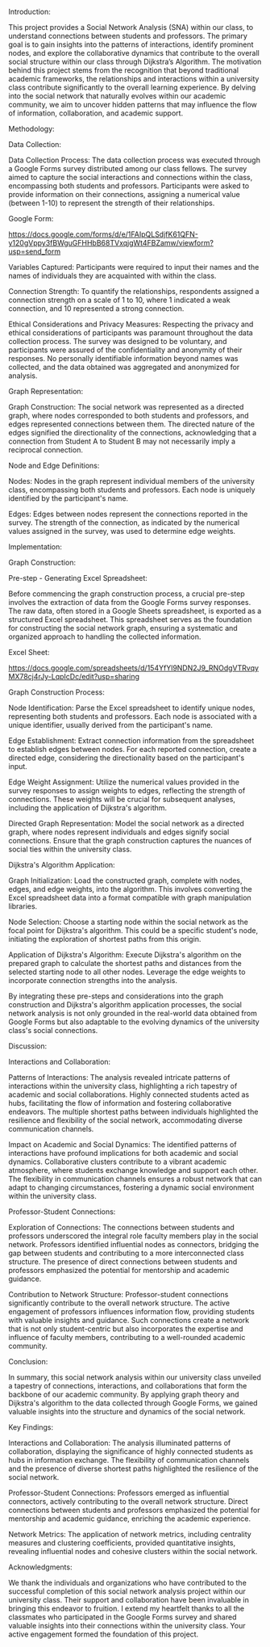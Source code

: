 Introduction: 

This project provides a Social Network Analysis (SNA) within our class, to understand connections between students and professors. The primary goal is to gain insights into the patterns of interactions, identify prominent nodes, and explore the collaborative dynamics that contribute to the overall social structure within our class through Dijkstra’s Algorithm. The motivation behind this project stems from the recognition that beyond traditional academic frameworks, the relationships and interactions within a university class contribute significantly to the overall learning experience. By delving into the social network that naturally evolves within our academic community, we aim to uncover hidden patterns that may influence the flow of information, collaboration, and academic support. 

 

Methodology: 

Data Collection: 

Data Collection Process: The data collection process was executed through a Google Forms survey distributed among our class fellows. The survey aimed to capture the social interactions and connections within the class, encompassing both students and professors. Participants were asked to provide information on their connections, assigning a numerical value (between 1-10) to represent the strength of their relationships. 

Google Form:  

https://docs.google.com/forms/d/e/1FAIpQLSdjfK61QFN-y120gVppy3fBWguGFHHbB68TVxqjgWt4FBZamw/viewform?usp=send_form 

Variables Captured: Participants were required to input their names and the names of individuals they are acquainted with within the class. 

Connection Strength: To quantify the relationships, respondents assigned a connection strength on a scale of 1 to 10, where 1 indicated a weak connection, and 10 represented a strong connection. 

Ethical Considerations and Privacy Measures: Respecting the privacy and ethical considerations of participants was paramount throughout the data collection process. The survey was designed to be voluntary, and participants were assured of the confidentiality and anonymity of their responses. No personally identifiable information beyond names was collected, and the data obtained was aggregated and anonymized for analysis. 

 

Graph Representation: 

Graph Construction: The social network was represented as a directed graph, where nodes corresponded to both students and professors, and edges represented connections between them. The directed nature of the edges signified the directionality of the connections, acknowledging that a connection from Student A to Student B may not necessarily imply a reciprocal connection. 

Node and Edge Definitions: 

Nodes: Nodes in the graph represent individual members of the university class, encompassing both students and professors. Each node is uniquely identified by the participant's name. 

Edges: Edges between nodes represent the connections reported in the survey. The strength of the connection, as indicated by the numerical values assigned in the survey, was used to determine edge weights. 

 

Implementation: 

Graph Construction: 

Pre-step - Generating Excel Spreadsheet:  

Before commencing the graph construction process, a crucial pre-step involves the extraction of data from the Google Forms survey responses. The raw data, often stored in a Google Sheets spreadsheet, is exported as a structured Excel spreadsheet. This spreadsheet serves as the foundation for constructing the social network graph, ensuring a systematic and organized approach to handling the collected information. 

Excel Sheet: 

https://docs.google.com/spreadsheets/d/154YfYl9NDN2J9_RNOdgVTRvqyMX78cj4rJy-LqpIcDc/edit?usp=sharing 

Graph Construction Process: 

Node Identification: Parse the Excel spreadsheet to identify unique nodes, representing both students and professors. Each node is associated with a unique identifier, usually derived from the participant's name. 

Edge Establishment: Extract connection information from the spreadsheet to establish edges between nodes. For each reported connection, create a directed edge, considering the directionality based on the participant's input. 

Edge Weight Assignment: Utilize the numerical values provided in the survey responses to assign weights to edges, reflecting the strength of connections. These weights will be crucial for subsequent analyses, including the application of Dijkstra's algorithm. 

Directed Graph Representation: Model the social network as a directed graph, where nodes represent individuals and edges signify social connections. Ensure that the graph construction captures the nuances of social ties within the university class. 

Dijkstra's Algorithm Application: 

  

Graph Initialization: Load the constructed graph, complete with nodes, edges, and edge weights, into the algorithm. This involves converting the Excel spreadsheet data into a format compatible with graph manipulation libraries. 

Node Selection: Choose a starting node within the social network as the focal point for Dijkstra's algorithm. This could be a specific student's node, initiating the exploration of shortest paths from this origin. 

Application of Dijkstra's Algorithm: Execute Dijkstra's algorithm on the prepared graph to calculate the shortest paths and distances from the selected starting node to all other nodes. Leverage the edge weights to incorporate connection strengths into the analysis. 

By integrating these pre-steps and considerations into the graph construction and Dijkstra's algorithm application processes, the social network analysis is not only grounded in the real-world data obtained from Google Forms but also adaptable to the evolving dynamics of the university class's social connections. 

  

Discussion: 

Interactions and Collaboration: 

Patterns of Interactions: The analysis revealed intricate patterns of interactions within the university class, highlighting a rich tapestry of academic and social collaborations. Highly connected students acted as hubs, facilitating the flow of information and fostering collaborative endeavors. The multiple shortest paths between individuals highlighted the resilience and flexibility of the social network, accommodating diverse communication channels. 

Impact on Academic and Social Dynamics: The identified patterns of interactions have profound implications for both academic and social dynamics. Collaborative clusters contribute to a vibrant academic atmosphere, where students exchange knowledge and support each other. The flexibility in communication channels ensures a robust network that can adapt to changing circumstances, fostering a dynamic social environment within the university class. 

Professor-Student Connections: 

Exploration of Connections: The connections between students and professors underscored the integral role faculty members play in the social network. Professors identified influential nodes as connectors, bridging the gap between students and contributing to a more interconnected class structure. The presence of direct connections between students and professors emphasized the potential for mentorship and academic guidance. 

Contribution to Network Structure: Professor-student connections significantly contribute to the overall network structure. The active engagement of professors influences information flow, providing students with valuable insights and guidance. Such connections create a network that is not only student-centric but also incorporates the expertise and influence of faculty members, contributing to a well-rounded academic community. 

 

Conclusion: 

In summary, this social network analysis within our university class unveiled a tapestry of connections, interactions, and collaborations that form the backbone of our academic community. By applying graph theory and Dijkstra's algorithm to the data collected through Google Forms, we gained valuable insights into the structure and dynamics of the social network. 

  

Key Findings: 

Interactions and Collaboration: The analysis illuminated patterns of collaboration, displaying the significance of highly connected students as hubs in information exchange. The flexibility of communication channels and the presence of diverse shortest paths highlighted the resilience of the social network. 

Professor-Student Connections: Professors emerged as influential connectors, actively contributing to the overall network structure. Direct connections between students and professors emphasized the potential for mentorship and academic guidance, enriching the academic experience. 

Network Metrics: The application of network metrics, including centrality measures and clustering coefficients, provided quantitative insights, revealing influential nodes and cohesive clusters within the social network. 

 

Acknowledgments: 

We thank the individuals and organizations who have contributed to the successful completion of this social network analysis project within our university class. Their support and collaboration have been invaluable in bringing this endeavor to fruition. I extend my heartfelt thanks to all the classmates who participated in the Google Forms survey and shared valuable insights into their connections within the university class. Your active engagement formed the foundation of this project. 
